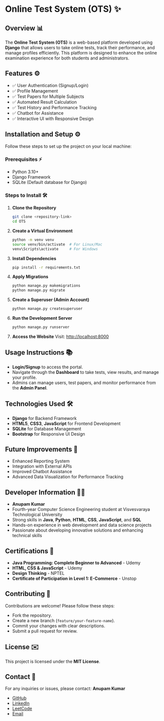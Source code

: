 # Online Test System (OTS) ✨

## Overview 📊
The **Online Test System (OTS)** is a web-based platform developed using **Django** that allows users to take online tests, track their performance, and manage profiles efficiently. This platform is designed to enhance the online examination experience for both students and administrators.

## Features ⚙️
- ✅ User Authentication (Signup/Login)
- ✅ Profile Management
- ✅ Test Papers for Multiple Subjects
- ✅ Automated Result Calculation
- ✅ Test History and Performance Tracking
- ✅ Chatbot for Assistance
- ✅ Interactive UI with Responsive Design

## Installation and Setup ⚙️
Follow these steps to set up the project on your local machine:

### Prerequisites ⚡
- Python 3.10+
- Django Framework
- SQLite (Default database for Django)

### Steps to Install 🛠️
1. **Clone the Repository**
   ```bash
   git clone <repository-link>
   cd OTS
   ```

2. **Create a Virtual Environment**
   ```bash
   python -m venv venv
   source venv/bin/activate  # For Linux/Mac
   venv\Scripts\activate     # For Windows
   ```

3. **Install Dependencies**
   ```bash
   pip install -r requirements.txt
   ```

4. **Apply Migrations**
   ```bash
   python manage.py makemigrations
   python manage.py migrate
   ```

5. **Create a Superuser (Admin Account)**
   ```bash
   python manage.py createsuperuser
   ```

6. **Run the Development Server**
   ```bash
   python manage.py runserver
   ```

7. **Access the Website**
   Visit: [http://localhost:8000](http://localhost:8000)

## Usage Instructions 📚
- **Login/Signup** to access the portal.
- Navigate through the **Dashboard** to take tests, view results, and manage your profile.
- Admins can manage users, test papers, and monitor performance from the **Admin Panel**.

## Technologies Used 🛠️
- **Django** for Backend Framework
- **HTML5**, **CSS3**, **JavaScript** for Frontend Development
- **SQLite** for Database Management
- **Bootstrap** for Responsive UI Design

## Future Improvements 🚀
- Enhanced Reporting System
- Integration with External APIs
- Improved Chatbot Assistance
- Advanced Data Visualization for Performance Tracking

## Developer Information 👨‍💻
- **Anupam Kumar**
- Fourth-year Computer Science Engineering student at Visvesvaraya Technological University
- Strong skills in **Java**, **Python**, **HTML**, **CSS**, **JavaScript**, and **SQL**
- Hands-on experience in web development and data science projects
- Passionate about developing innovative solutions and enhancing technical skills

## Certifications 🌟
- **Java Programming: Complete Beginner to Advanced** - Udemy
- **HTML, CSS & JavaScript** - Udemy
- **Design Thinking** - NPTEL
- **Certificate of Participation in Level 1: E-Commerce** - Unstop

## Contributing 🌟
Contributions are welcome! Please follow these steps:
- Fork the repository.
- Create a new branch (`feature/your-feature-name`).
- Commit your changes with clear descriptions.
- Submit a pull request for review.

## License ✉️
This project is licensed under the **MIT License**.

## Contact 📧
For any inquiries or issues, please contact:
**Anupam Kumar**
- [GitHub](https://github.com/annnuuupam)
- [LinkedIn](https://www.linkedin.com/in/anupam3062/)
- [LeetCode](https://leetcode.com/u/annnuuupam/)
- [Email](mailto:anupamkumar3062@gmail.com)

